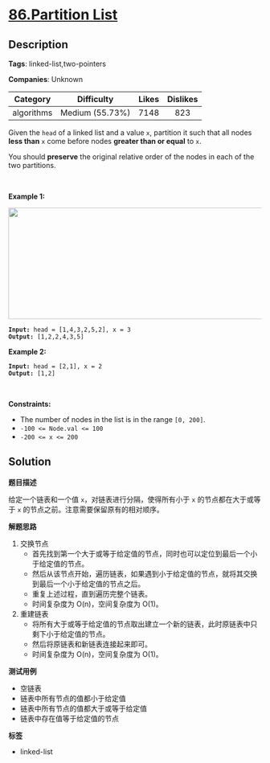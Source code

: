 # [86.Partition List](https://leetcode.com/problems/partition-list/description/)

## Description

**Tags**: linked-list,two-pointers

**Companies**: Unknown

|  Category  |   Difficulty    | Likes | Dislikes |
| :--------: | :-------------: | :---: | :------: |
| algorithms | Medium (55.73%) | 7148  |   823    |

<p>Given the <code>head</code> of a linked list and a value <code>x</code>, partition it such that all nodes <strong>less than</strong> <code>x</code> come before nodes <strong>greater than or equal</strong> to <code>x</code>.</p>
<p>You should <strong>preserve</strong> the original relative order of the nodes in each of the two partitions.</p>
<p>&nbsp;</p>
<p><strong class="example">Example 1:</strong></p>
<img alt="" src="https://assets.leetcode.com/uploads/2021/01/04/partition.jpg" style="width: 662px; height: 222px;" />
<pre><code><strong>Input:</strong> head = [1,4,3,2,5,2], x = 3
<strong>Output:</strong> [1,2,2,4,3,5]</code></pre>
<p><strong class="example">Example 2:</strong></p>
<pre><code><strong>Input:</strong> head = [2,1], x = 2
<strong>Output:</strong> [1,2]</code></pre>
<p>&nbsp;</p>
<p><strong>Constraints:</strong></p>
<ul>
  <li>The number of nodes in the list is in the range <code>[0, 200]</code>.</li>
  <li><code>-100 &lt;= Node.val &lt;= 100</code></li>
  <li><code>-200 &lt;= x &lt;= 200</code></li>
</ul>

## Solution

**题目描述**

给定一个链表和一个值 `x`，对链表进行分隔，使得所有小于 `x` 的节点都在大于或等于 `x` 的节点之前。注意需要保留原有的相对顺序。

**解题思路**

1. 交换节点
   - 首先找到第一个大于或等于给定值的节点，同时也可以定位到最后一个小于给定值的节点。
   - 然后从该节点开始，遍历链表，如果遇到小于给定值的节点，就将其交换到最后一个小于给定值的节点之后。
   - 重复上述过程，直到遍历完整个链表。
   - 时间复杂度为 O(n)，空间复杂度为 O(1)。
2. 重建链表
   - 将所有大于或等于给定值的节点取出建立一个新的链表，此时原链表中只剩下小于给定值的节点。
   - 然后将原链表和新链表连接起来即可。
   - 时间复杂度为 O(n)，空间复杂度为 O(1)。

**测试用例**

- 空链表
- 链表中所有节点的值都小于给定值
- 链表中所有节点的值都大于或等于给定值
- 链表中存在值等于给定值的节点

**标签**

- linked-list
